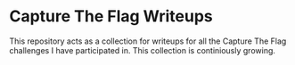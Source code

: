 # Capture The Flag Writeups
This repository acts as a collection for writeups for all the Capture The Flag challenges I have participated in. This collection is continiously growing. 
